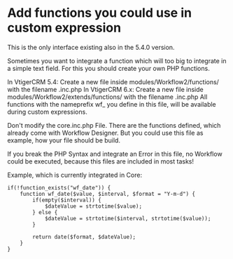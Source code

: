 # Add functions you could use in custom expression

This is the only interface existing also in the 5.4.0 version.

Sometimes you want to integrate a function which will too big to integrate in a simple text field. 
For this you should create your own PHP functions.

In VtigerCRM 5.4: Create a new file inside modules/Workflow2/functions/ with the filename <individual>.inc.php
In VtigerCRM 6.x: Create a new file inside modules/Workflow2/extends/functions/ with the filename <individual>.inc.php
All functions with the nameprefix wf_ you define in this file, will be available during custom expressions.

Don't modify the core.inc.php File. There are the functions defined, which already come with Workflow Designer. 
But you could use this file as example, how your file should be build.

If you break the PHP Syntax and integrate an Error in this file, no Workflow could be executed, because this files are included in most tasks!

Example, which is currently integrated in Core:		

```
if(!function_exists("wf_date")) {
    function wf_date($value, $interval, $format = "Y-m-d") {
        if(empty($interval)) {
            $dateValue = strtotime($value);
        } else {
            $dateValue = strtotime($interval, strtotime($value));
        }
 
        return date($format, $dateValue);
    }
}
```